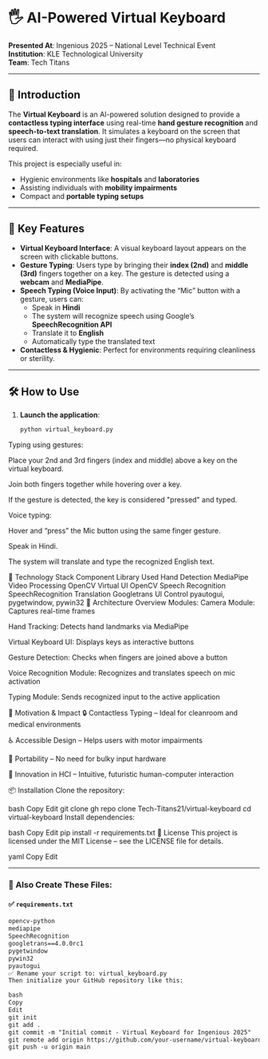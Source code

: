 # 🖐️ AI-Powered Virtual Keyboard

**Presented At**: Ingenious 2025 – National Level Technical Event  
**Institution**: KLE Technological University  
**Team**: Tech Titans  

---

## 🧠 Introduction

The **Virtual Keyboard** is an AI-powered solution designed to provide a **contactless typing interface** using real-time **hand gesture recognition** and **speech-to-text translation**. It simulates a keyboard on the screen that users can interact with using just their fingers—no physical keyboard required.

This project is especially useful in:
- Hygienic environments like **hospitals** and **laboratories**
- Assisting individuals with **mobility impairments**
- Compact and **portable typing setups**

---

## 🎯 Key Features

- **Virtual Keyboard Interface**: A visual keyboard layout appears on the screen with clickable buttons.
- **Gesture Typing**: Users type by bringing their **index (2nd)** and **middle (3rd)** fingers together on a key. The gesture is detected using a **webcam** and **MediaPipe**.
- **Speech Typing (Voice Input)**: By activating the “Mic” button with a gesture, users can:
  - Speak in **Hindi**
  - The system will recognize speech using Google’s **SpeechRecognition API**
  - Translate it to **English**
  - Automatically type the translated text
- **Contactless & Hygienic**: Perfect for environments requiring cleanliness or sterility.

---

## 🛠 How to Use

1. **Launch the application**:

   ```bash
   python virtual_keyboard.py


Typing using gestures:

Place your 2nd and 3rd fingers (index and middle) above a key on the virtual keyboard.

Join both fingers together while hovering over a key.

If the gesture is detected, the key is considered "pressed" and typed.

Voice typing:

Hover and “press” the Mic button using the same finger gesture.

Speak in Hindi.

The system will translate and type the recognized English text.

🧩 Technology Stack
Component	Library Used
Hand Detection	MediaPipe
Video Processing	OpenCV
Virtual UI	OpenCV
Speech Recognition	SpeechRecognition
Translation	Googletrans
UI Control	pyautogui, pygetwindow, pywin32
🧬 Architecture Overview
Modules:
Camera Module: Captures real-time frames

Hand Tracking: Detects hand landmarks via MediaPipe

Virtual Keyboard UI: Displays keys as interactive buttons

Gesture Detection: Checks when fingers are joined above a button

Voice Recognition Module: Recognizes and translates speech on mic activation

Typing Module: Sends recognized input to the active application

🌟 Motivation & Impact
🔒 Contactless Typing – Ideal for cleanroom and medical environments

♿ Accessible Design – Helps users with motor impairments

🧳 Portability – No need for bulky input hardware

🧠 Innovation in HCI – Intuitive, futuristic human-computer interaction

📦 Installation
Clone the repository:

bash
Copy
Edit
git clone gh repo clone Tech-Titans21/virtual-keyboard
cd virtual-keyboard
Install dependencies:

bash
Copy
Edit
pip install -r requirements.txt
📄 License
This project is licensed under the MIT License – see the LICENSE file for details.

yaml
Copy
Edit

---

### 📁 Also Create These Files:

#### ✅ `requirements.txt`
```txt
opencv-python
mediapipe
SpeechRecognition
googletrans==4.0.0rc1
pygetwindow
pywin32
pyautogui
✅ Rename your script to: virtual_keyboard.py
Then initialize your GitHub repository like this:

bash
Copy
Edit
git init
git add .
git commit -m "Initial commit - Virtual Keyboard for Ingenious 2025"
git remote add origin https://github.com/your-username/virtual-keyboard.git
git push -u origin main
